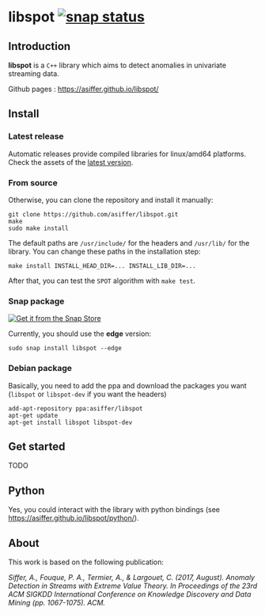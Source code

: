 # libspot [![snap status](https://snapcraft.io/libspot/badge.svg)](https://snapcraft.io/libspot)

## Introduction
**libspot** is a `C++` library which aims to detect anomalies in univariate streaming data. 

Github pages : https://asiffer.github.io/libspot/

## Install

### Latest release

Automatic releases provide compiled libraries for linux/amd64 platforms.
Check the assets of the [latest version](https://github.com/asiffer/libspot/releases).

### From source

Otherwise, you can clone the repository and install it manually:
```shell
git clone https://github.com/asiffer/libspot.git
make
sudo make install
```

The default paths are `/usr/include/` for the headers and `/usr/lib/` for the library.
You can change these paths in the installation step:

```shell
make install INSTALL_HEAD_DIR=... INSTALL_LIB_DIR=...
```

After that, you can test the `SPOT` algorithm with `make test`.

### Snap package

[![Get it from the Snap Store](https://snapcraft.io/static/images/badges/en/snap-store-white.svg)](https://snapcraft.io/libspot)

Currently, you should use the **edge** version:
```shell
sudo snap install libspot --edge
```

### Debian package

Basically, you need to add the ppa and download the packages you want 
(`libspot` or `libspot-dev` if you want the headers)

```shell
add-apt-repository ppa:asiffer/libspot
apt-get update
apt-get install libspot libspot-dev
```

## Get started

TODO

## Python

Yes, you could interact with the library with python bindings (see https://asiffer.github.io/libspot/python/).

## About 

This work is based on the following publication:

*Siffer, A., Fouque, P. A., Termier, A., & Largouet, C. (2017, August). Anomaly Detection in Streams with Extreme Value Theory. In Proceedings of the 23rd ACM SIGKDD International Conference on Knowledge Discovery and Data Mining (pp. 1067-1075). ACM.*